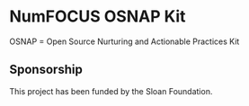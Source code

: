# NumFOCUS OSNAP Kit

OSNAP = Open Source Nurturing and Actionable Practices Kit

## Sponsorship

This project has been funded by the Sloan Foundation.
